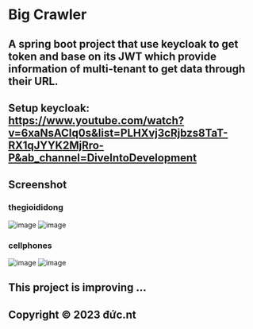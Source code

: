 # Big Crawler 
## A spring boot project that use keycloak to get token and base on its JWT which provide information of multi-tenant to get data through their URL.
## Setup keycloak: https://www.youtube.com/watch?v=6xaNsACIq0s&list=PLHXvj3cRjbzs8TaT-RX1qJYYK2MjRro-P&ab_channel=DiveIntoDevelopment
## Screenshot
### thegioididong
![image](https://github.com/JavisNgo/Big-Crawler/assets/114910475/91798c38-fc84-459c-aa7c-b2a535457a33)
![image](https://github.com/JavisNgo/Big-Crawler/assets/114910475/88dc1f12-65c6-4784-939a-85a619e6747c)
### cellphones
![image](https://github.com/JavisNgo/Big-Crawler/assets/114910475/6e475638-e445-4f59-8489-f1d26b7bcbb3)
![image](https://github.com/JavisNgo/Big-Crawler/assets/114910475/bd3ba5d6-666e-4089-a8b4-a0bafe660312)

## This project is improving ...
## Copyright © 2023 đức.nt
